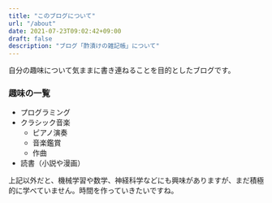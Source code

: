 ```yaml
---
title: "このブログについて"
url: "/about"
date: 2021-07-23T09:02:42+09:00
draft: false
description: "ブログ「酢漬けの雑記帳」について"
---
```


自分の趣味について気ままに書き連ねることを目的としたブログです。

### 趣味の一覧

- プログラミング
- クラシック音楽
  - ピアノ演奏
  - 音楽鑑賞
  - 作曲
- 読書（小説や漫画）

上記以外だと、機械学習や数学、神経科学などにも興味がありますが、まだ積極的に学べていません。時間を作っていきたいですね。
